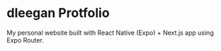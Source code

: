 # dleegan Protfolio

My personal website built with React Native (Expo) + Next.js app using Expo Router.
